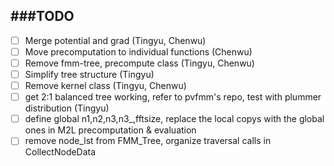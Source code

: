 ###TODO
-------------

- [ ] Merge potential and grad (Tingyu, Chenwu)
- [ ] Move precomputation to individual functions (Chenwu)
- [ ] Remove fmm-tree, precompute class (Tingyu, Chenwu)
- [ ] Simplify tree structure (Tingyu)
- [ ] Remove kernel class (Tingyu, Chenwu)
- [ ] get 2:1 balanced tree working, refer to pvfmm's repo, test with plummer distribution (Tingyu)
- [ ] define global n1,n2,n3,n3\_,fftsize, replace the local copys with the global ones in M2L precomputation & evaluation
- [ ] remove node_lst from FMM_Tree, organize traversal calls in CollectNodeData
